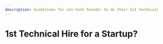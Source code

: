 ```yaml
---
description: Guidelines for non-tech founder to do their 1st technical hire
---
```


# 1st Technical Hire for a Startup?

